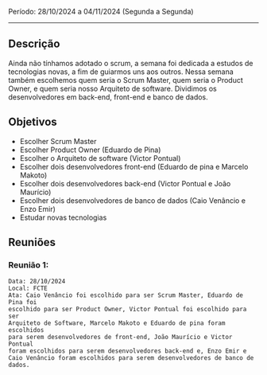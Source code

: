 Período: 28/10/2024 a 04/11/2024 (Segunda a Segunda)

***
## Descrição
Ainda não tínhamos adotado o scrum, a semana foi dedicada a estudos de tecnologias novas, a fim de guiarmos uns aos outros. Nessa semana também escolhemos quem seria o Scrum Master, quem seria o Product Owner, e quem seria nosso Arquiteto de software. Dividimos os desenvolvedores em back-end, front-end e banco de dados.

## Objetivos
- Escolher Scrum Master 
- Escolher Product Owner (Eduardo de Pina)
- Escolher o Arquiteto de software (Victor Pontual)
- Escolher dois desenvolvedores front-end (Eduardo de pina e Marcelo Makoto)
- Escolher dois desenvolvedores back-end (Victor Pontual e João Maurício)
- Escolher dois desenvolvedores de banco de dados (Caio Venâncio e Enzo Emir)
- Estudar novas tecnologias

## Reuniões
### Reunião 1:
    Data: 28/10/2024
    Local: FCTE
    Ata: Caio Venâncio foi escolhido para ser Scrum Master, Eduardo de Pina foi
    escolhido para ser Product Owner, Victor Pontual foi escolhido para ser
    Arquiteto de Software, Marcelo Makoto e Eduardo de pina foram escolhidos
    para serem desenvolvedores de front-end, João Maurício e Victor Pontual
    foram escolhidos para serem desenvolvedores back-end e, Enzo Emir e
    Caio Venâncio foram escolhidos para serem desenvolvedores de banco de dados.

